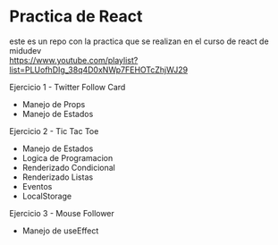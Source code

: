﻿# Practica de React

 este es un repo con la practica que se realizan en el curso de react de midudev  
 https://www.youtube.com/playlist?list=PLUofhDIg_38q4D0xNWp7FEHOTcZhjWJ29

 Ejercicio 1 - Twitter Follow Card  
   
 - Manejo de Props  
 - Manejo de Estados

 Ejercicio 2 - Tic Tac Toe

 - Manejo de Estados  
 - Logica de Programacion  
 - Renderizado Condicional  
 - Renderizado Listas  
 - Eventos  
 - LocalStorage  
 
 Ejercicio 3 - Mouse Follower  

 - Manejo de useEffect
